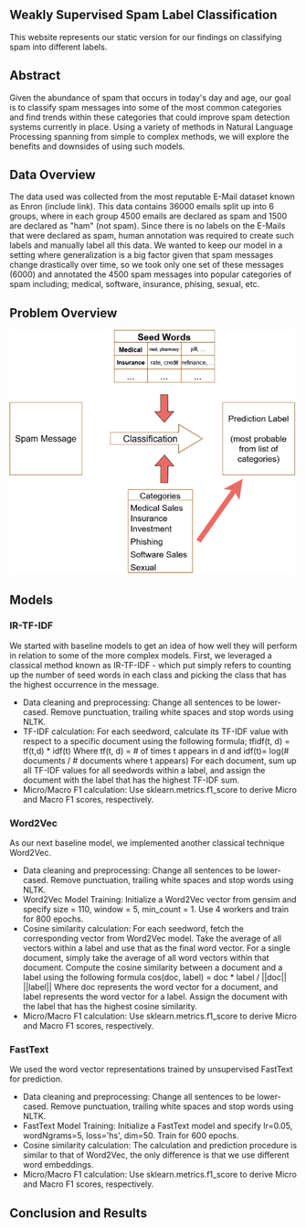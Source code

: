## Weakly Supervised Spam Label Classification

This website represents our static version for our findings on classifying spam into different labels.


## **Abstract**
Given the abundance of spam that occurs in today's day and age, our goal is to classify spam messages into some of the most common categories and find trends within these categories that could improve spam detection systems currently in place. Using a variety of methods in Natural Language Processing spanning from simple to complex methods, we will explore the benefits and downsides of using such models. 

## **Data Overview**
The data used was collected from the most reputable E-Mail dataset known as Enron (include link). This data contains 36000 emails split up into 6 groups, where in each group 4500 emails are declared as spam and 1500 are declared as "ham" (not spam). Since there is no labels on the E-Mails that were declared as spam, human annotation was required to create such labels and manually label all this data. We wanted to keep our model in a setting where generalization is a big factor given that spam messages change drastically over time, so we took only one set of these messages (6000) and annotated the 4500 spam messages into popular categories of spam including; medical, software, insurance, phising, sexual, etc.

## **Problem Overview**
<img src="assets/img/problem_flow.png" style="width:500px">

## **Models**

### IR-TF-IDF
We started with baseline models to get an idea of how well they will perform in relation to some of the more complex models. First, we leveraged a classical method known as IR-TF-IDF - which put simply refers to counting up the number of seed words in each class and picking the class that has the highest occurrence in the message.
- Data cleaning and preprocessing: Change all sentences to be lower-cased. Remove punctuation, trailing white spaces and stop words using NLTK.
- TF-IDF calculation: For each seedword, calculate its TF-IDF value with respect to a specific document using the following formula;
    tfidf(t, d) = tf(t,d) * idf(t)
 Where 
    tf(t, d) = # of times t appears in d
 and 
    idf(t)= log(# documents / # documents where t appears)
 For each document, sum up all TF-IDF values for all seedwords within a label, and assign the document with the label that has the highest TF-IDF sum.
 - Micro/Macro F1 calculation: Use sklearn.metrics.f1_score to derive Micro and Macro F1 scores, respectively.

### Word2Vec
As our next baseline model, we implemented another classical technique Word2Vec. 
- Data cleaning and preprocessing: Change all sentences to be lower-cased. Remove punctuation, trailing white spaces and stop words using NLTK. 
- Word2Vec Model Training: Initialize a Word2Vec vector from gensim and specify size = 110, window = 5, min_count = 1. Use 4 workers and train for 800 epochs. 
- Cosine similarity calculation: For each seedword, fetch the corresponding vector from Word2Vec model. Take the average of all vectors within a label and use that as the final word vector. For a single document, simply take the average of all word vectors within that document. Compute the cosine similarity between a document and a label using the following formula 
    cos(doc, label) = doc * label / ||doc|| ||label|| 
Where doc represents the word vector for a document, and label represents the word vector for a label. Assign the document with the label that has the highest cosine similarity.
- Micro/Macro F1 calculation: Use sklearn.metrics.f1_score to derive Micro and Macro F1 scores, respectively.

### FastText
We used the word vector representations trained by unsupervised FastText for prediction.
- Data cleaning and preprocessing: Change all sentences to be lower-cased. Remove punctuation, trailing white spaces and stop words using NLTK. 
- FastText Model Training: Initialize a FastText model and specify lr=0.05, wordNgrams=5, loss='hs', dim=50. Train for 600 epochs. 
- Cosine similarity calculation: The calculation and prediction procedure is similar to that of Word2Vec, the only difference is that we use different word embeddings.
- Micro/Macro F1 calculation: Use sklearn.metrics.f1_score to derive Micro and Macro F1 scores, respectively.

## **Conclusion and Results**

